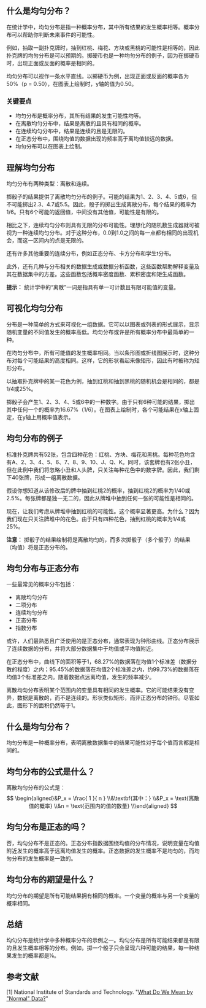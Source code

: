 ## 什么是均匀分布？

在统计学中，均匀分布是指一种概率分布，其中所有结果的发生概率相等。概率分布可以帮助你判断未来事件的可能性。

例如，抽取一副扑克牌时，抽到红桃、梅花、方块或黑桃的可能性是相等的，因此扑克牌的均匀分布是可以预期的。掷硬币也是一种均匀分布的例子，因为在掷硬币时，出现正面或反面的概率是相同的。

均匀分布可以视作一条水平直线。以掷硬币为例，出现正面或反面的概率各为50%（p = 0.50），在图表上绘制时，y轴的值为0.50。

### 关键要点

- 均匀分布是概率分布，其所有结果的发生可能性均等。
- 在离散均匀分布中，结果是离散的且具有相同的概率。
- 在连续均匀分布中，结果是连续的且是无限的。
- 在正态分布中，围绕均值的数据出现的频率高于离均值较远的数据。
- 均匀分布可以在图表上绘制。

## 理解均匀分布

均匀分布有两种类型：离散和连续。

掷骰子的结果提供了离散均匀分布的例子。可能的结果为1、2、3、4、5或6，但不可能掷出2.3、4.7或5.5。因此，骰子的掷出生成离散分布，每个结果的概率为1/6。只有6个可能的返回值，中间没有其他值，可能性是有限的。

相比之下，连续均匀分布则具有无限的分布可能性。理想化的随机数生成器就可被视为一种连续均匀分布。对于这种分布，0.0到1.0之间的每一点都有相同的出现机会，而这一区间内的点是无限的。

还有许多其他重要的连续分布，例如正态分布、卡方分布和学生t分布。

此外，还有几种与分布相关的数据生成或数据分析函数，这些函数帮助解释变量及其在数据集中的方差。这些函数包括概率密度函数、累积密度和矩生成函数。

**提示：** 统计学中的“离散”一词是指具有单一可计数且有限可能值的变量。

## 可视化均匀分布

分布是一种简单的方式来可视化一组数据。它可以以图表或列表的形式展示，显示随机变量的不同值发生的概率高低。均匀分布或许是所有概率分布中最简单的一种。

在均匀分布中，所有可能值的发生概率相同。当以条形图或折线图展示时，这种分布对每个可能结果的高度相同。这样，它的形状看起来像矩形，因此有时被称为矩形分布。

以抽取扑克牌中的某一花色为例，抽到红桃和抽到黑桃的随机机会是相同的，都是1/4或25%。

掷骰子会产生1、2、3、4、5或6中的一种数字。由于只有6种可能的结果，掷出其中任何一个的概率为16.67%（1/6）。在图表上绘制时，各个可能结果在x轴上固定，在y轴上用概率值表示。

## 均匀分布的例子

标准扑克牌共有52张，包含四种花色：红桃、方块、梅花和黑桃。每种花色均含有A、2、3、4、5、6、7、8、9、10、J、Q、K。同时，该套牌也有2张小丑，但在此例中我们将忽略小丑和人头牌，只关注每种花色中的数字牌。因此，我们剩下40张牌，形成一组离散数据。

假设你想知道从该修改后的牌中抽到红桃2的概率，抽到红桃2的概率为1/40或2.5%。每张牌都是独一无二的，因此从牌堆中抽到任何一张的可能性是相同的。

现在，让我们考虑从牌堆中抽到红桃的可能性。这个概率显著更高。为什么？因为我们现在只关注牌堆中的花色。由于只有四种花色，抽到红桃的概率为1/4或25%。

**注意：** 掷骰子的结果绘制将是离散均匀的，而多次掷骰子（多个骰子）的结果（均值）将是正态分布的。

## 均匀分布与正态分布

一些最常见的概率分布包括：

- 离散均匀分布
- 二项分布
- 连续均匀分布
- 正态分布
- 指数分布

或许，人们最熟悉且广泛使用的是正态分布，通常表现为钟形曲线。正态分布展示了连续数据的分布，并将大部分数据集中于均值或平均值附近。

在正态分布中，曲线下的面积等于1，68.27%的数据落在均值1个标准差（数据分散的程度）之内；95.45%的数据落在均值2个标准差之内，约99.73%的数据落在均值3个标准差之内。随着数据点远离均值，发生的频率减少。

离散均匀分布表明某个范围内的变量具有相同的发生概率。它的可能结果没有变异，数据是离散的，而不是连续的。形状类似矩形，而非正态分布的钟形。尽管如此，图形下的面积仍然等于1。

## 什么是均匀分布？

均匀分布是一种概率分布，表明离散数据集中的结果可能性对于每个值而言都是相同的。

## 均匀分布的公式是什么？

离散均匀分布的公式是：
$$ \begin{aligned}&P_x = \frac{ 1 }{ n } \\&\textbf{其中：} \\&P_x = \text{离散值的概率} \\&n = \text{范围内的值的数量} \\\end{aligned} $$

## 均匀分布是正态的吗？

否，均匀分布不是正态的。正态分布指数据围绕均值的分布情况，说明变量在均值附近发生的概率高于远离均值发生的概率。正态数据的发生概率不是均匀的，而均匀分布的发生概率是一致的。

## 均匀分布的期望是什么？

均匀分布的期望是所有可能结果拥有相同的概率。一个变量的概率与另一个变量的概率相同。

## 总结

均匀分布是统计学中多种概率分布的示例之一。均匀分布是所有可能结果都是有限的且发生概率相等的分布。例如，掷一个骰子只会呈现六种可能的结果，每一种结果发生的概率都是⅙。 

## 参考文献

[1] National Institute of Standards and Technology. "[What Do We Mean by "Normal" Data?](https://www.itl.nist.gov/div898/handbook/pmc/section5/pmc51.htm)"